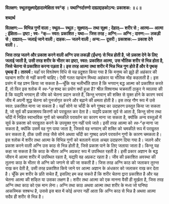 **विलक्षण: स्थूलसूक्ष्माद्देहादात्मेक्षिता स्व²क् ।** **यथाग्निर्दारुणो दाह्याद्दाहकोऽन्य: प्रकाशक: ॥ ८॥** 

**शब्दार्थ** 

**विलक्षण:—** **विभिन्न गुणों वाला** **; स्थूल—** **स्थूल** **; सूक्ष्मात्—** **तथा सूक्ष्म** **; देहात्—** **शरीर से** **; आत्मा—** **आत्मा** **; ईक्षिता—** **द्रष्टा** **; स्व-** **²क्—** **स्वत: प्रकाशित** **; यथा—** **जिस तरह** **; अग्नि:—** **अग्नि** **; दारुण:—** **लकड़ी से** **; दाह्यात्—** **जलाई जाने वाली** **; दाहक:—** **जलने वाली** **; अन्य:—** **दूसरी** **; प्रकाशक:—** **प्रकाश देने वाली।** **.** 

**जिस तरह जलने और प्रकाश करने वाली अग्नि उस लकड़ी (ईंधन) से भिन्न होती है, जो** **प्रकाश देने के लिए जलाई जाती है, उसी तरह शरीर के भीतर का द्रष्टा, स्वत: प्रकाशित आत्मा,** **उस भौतिक शरीर से भिन्न होता है, जिसे चेतना से प्रकाशित करना पड़ता है। इस तरह आत्मा** **तथा शरीर में भिन्न भिन्न गुण होते हैं और वे पृथक् पृथक् हैं।** **तात्पर्य :** यहाँ पर विश्लेषण विधि से यह प्रदॢशत किया गया है कि मनुष्य को झूठे ही अहंकार की पहचान शरीर से नहीं करनी चाहिए। ऐसी गलत पहचान मिथ्या अहंकार या भौतिक मोह कहलाती है। इस प्रसंग में यह प्रश्न किया जा सकता है—चूँकि यह भलीभाँति ज्ञात है कि भगवान् बद्ध आत्मा को प्रकाशित करते हैं, तो फिर इस श्लोक में *स्व-²क्* शब्द का प्रयोग क्यों हुआ है? श्रील विश्वनाथ चक्रवर्ती ठाकुर ने व्यालया की है कि यद्यपि भगवान् ही जीव को चेतना प्रदान करते हैं, किन्तु भगवान् की शक्ति से युक्त होने के कारण स्वयं जीव में अपनी शुद्ध चेतना को पुनर्जागृत करने और बढ़ाने की क्षमता होती है। इस तरह गौण रूप में उसे स्वत: प्रकाशित माना जा सकता है। यहाँ सोने या चाँदी के बने गुश्बद का उदाहरण प्रस्तुत किया जा सकता है, जो सूर्य की प्रकाशमय किरणों को परावॢतत कर देता है। यद्यपि प्रकाश सूर्य से आता है, किन्तु सोना तथा चाँदी में निहित स्वाभाविक गुणों को चमकीले परावर्तन का कारण माना जा सकता है, क्योंकि अन्य वस्तुओं में सूर्य के प्रकाश को परावॢतत करने के उपयुक्त गुण नहीं पाये जाते। इसी तरह आत्मा को *स्व-²क्* माना जा सकता है, क्योंकि उसमें वह गुण पाया जाता है, जिससे वह भगवान् की शक्ति को चमकीले रूप में परावॢतत कर सकता है, ठीक उसी तरह जैसे सोने अथवा चाँदी का गुश्बद अपने परावर्तन गुणों के कारण चमकता है। इस श्लोक में शरीर तथा आत्मा के विभिन्न गुणों को बतलाने वाला अच्छा उदाहरण दिया गया है। जलने और प्रकाश करने वाली अग्नि उस काठ से भिन्न होती है, जिसे प्रकाश पाने के लिए जलाया जाता है। किन्तु यह कहा जा सकता है कि काठ के भीतर अग्नि अप्रकट रूप में उपस्थित रहती है। इसी प्रकार अज्ञान के बद्ध जीवन में आत्मा शरीर में उपस्थित रहता है, यद्यपि वह अप्रकट रहता है। जीव की प्रकाशित अवस्था की तुलना काठ के भीतर से अग्नि को जगाने से की जा सकती है। जिस तरह अग्नि काठ को जलाकर तुरन्त राख कर देती है, उसी तरह प्रकाशित किये जाने पर आत्मा अज्ञान के अंधकार को जलाकर राख कर देता है। चूँकि हम शरीर के प्रति सचेत हैं, इसलिए हम कह सकते हैं कि शरीर चेतना द्वारा प्रकाशित है और यह चेतना आत्मा की शकि्त या उसका लक्षण है। शरीर तथा आत्मा को एक मानना वैसी ही मूर्खता है, जिस तरह अग्नि तथा काठ को एक मान लेना। अग्नि तथा काठ अथवा आत्मा तथा शरीर के मध्य जो घनिष्ठ आकस्मिक सश्बन्ध है, उससे इस बात में कोई अन्तर नहीं आता कि अग्नि काठ से भिन्न है अथवा आत्मा सदैव ही शरीर से भिन्न है।  